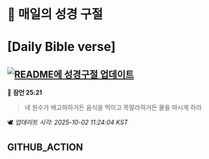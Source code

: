 # 🙏 매일의 성경 구절
# [Daily Bible verse]
## [![README에 성경구절 업데이트](https://github.com/DONGSUKA/first_test/actions/workflows/update-readme-bible.yml/badge.svg)](https://github.com/DONGSUKA/first_test/actions/workflows/update-readme-bible.yml)
<!-- START_BIBLE_VERSE -->
📖 **잠언 25:21**
> 네 원수가 배고파하거든 음식을 먹이고 목말라하거든 물을 마시게 하라

🕊️ _업데이트 시각: 2025-10-02 11:24:04 KST_
  <!-- END_BIBLE_VERSE -->
## GITHUB_ACTION
